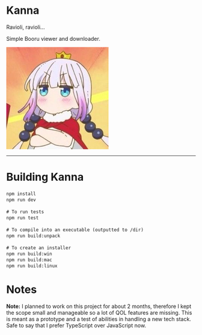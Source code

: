 # Kanna

Ravioli, ravioli...

Simple Booru viewer and downloader.

![KANNA](README_icon.jpg)

-----------------------------------------------------------------------

# Building Kanna

```PS
npm install
npm run dev

# To run tests
npm run test

# To compile into an executable (outputted to /dir)
npm run build:unpack

# To create an installer
npm run build:win
npm run build:mac
npm run build:linux
```

# Notes


<b>Note:</b> I planned to work on this project for about 2 months, therefore I kept the scope small and manageable so a lot of QOL features are missing. This is meant as a prototype and a test of abilities in handling a new tech stack. Safe to say that I prefer TypeScript over JavaScript now.